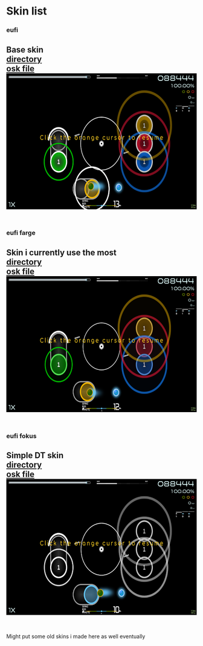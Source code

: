# Skin list
### eufi
Base skin<br>
[directory](skins/eufi)<br>
[osk file](skins/eufi.osk)<br>
<img src="skins/eufi.png" width="640" height="360"><br><br>
---
### eufi farge
Skin i currently use the most<br>
[directory](skins/eufi%20farge)<br>
[osk file](skins/eufi%20farge.osk)<br>
<img src="skins/eufi%20farge.png" width="640" height="360"><br><br>
---
### eufi fokus
Simple DT skin<br>
[directory](skins/eufi%20fokus)<br>
[osk file](skins/eufi%20fokus.osk)<br>
<img src="skins/eufi%20fokus.png" width="640" height="360"><br><br>
---
Might put some old skins i made here as well eventually
